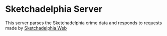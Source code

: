 # Sketchadelphia Server
This server parses the Sketchadelphia crime data and responds to requests made by [Sketchadelphia Web](https://github.com/brendanmanning/Sketchadelphia)
